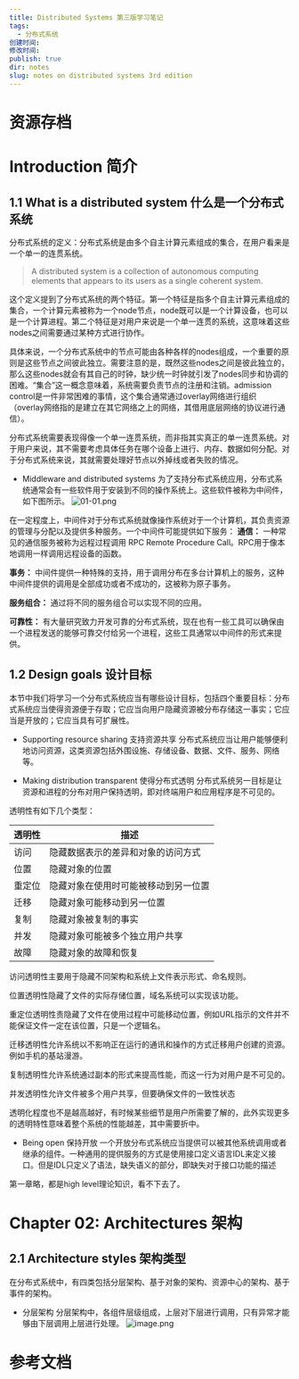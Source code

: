 ```yaml
---
title: Distributed Systems 第三版学习笔记
tags:
  - 分布式系统
创建时间: 
修改时间: 
publish: true
dir: notes
slug: notes on distributed systems 3rd edition
---
```

# 资源存档

# Introduction 简介
## 1.1 What is a distributed system 什么是一个分布式系统
分布式系统的定义：分布式系统是由多个自主计算元素组成的集合，在用户看来是一个单一的连贯系统。
> A distributed system is a collection of autonomous computing elements that appears to its users as a single coherent system.

这个定义提到了分布式系统的两个特征。第一个特征是指多个自主计算元素组成的集合，一个计算元素被称为一个node节点，node既可以是一个计算设备，也可以是一个计算进程。第二个特征是对用户来说是一个单一连贯的系统，这意味着这些nodes之间需要通过某种方式进行协作。

具体来说，一个分布式系统中的节点可能由各种各样的nodes组成，一个重要的原则是这些节点之间彼此独立。需要注意的是，既然这些nodes之间是彼此独立的，那么这些nodes就会有其自己的时钟，缺少统一时钟就引发了nodes同步和协调的困难。“集合”这一概念意味着，系统需要负责节点的注册和注销。admission control是一件非常困难的事情，这个集合通常通过overlay网络进行组织（overlay网络指的是建立在其它网络之上的网络，其借用底层网络的协议进行通信）。

分布式系统需要表现得像一个单一连贯系统，而非指其实真正的单一连贯系统。对于用户来说，其不需要考虑具体任务在哪个设备上进行、内存、数据如何分配。对于分布式系统来说，其就需要处理好节点以外掉线或者失败的情况。

- Middleware and distributed systems
为了支持分布式系统应用，分布式系统通常会有一些软件用于安装到不同的操作系统上。这些软件被称为中间件，如下图所示。
![01-01.png](https://pics.zhouxin.space/202409101118398.png?x-oss-process=image/quality,q_90/format,webp)

在一定程度上，中间件对于分布式系统就像操作系统对于一个计算机，其负责资源的管理与分配以及提供多种服务。一个中间件可能提供如下服务：
**通信：** 一种常见的通信服务被称为远程过程调用 RPC Remote Procedure Call。RPC用于像本地调用一样调用远程设备的函数。

**事务：** 中间件提供一种特殊的支持，用于调用分布在多台计算机上的服务，这种中间件提供的调用是全部成功或者不成功的，这被称为原子事务。

**服务组合：** 通过将不同的服务组合可以实现不同的应用。

**可靠性：** 有大量研究致力开发可靠的分布式系统，现在也有一些工具可以确保由一个进程发送的能够可靠交付给另一个进程，这些工具通常以中间件的形式来提供。

## 1.2 Design goals 设计目标
本节中我们将学习一个分布式系统应当有哪些设计目标，包括四个重要目标：分布式系统应当使得资源便于存取；它应当向用户隐藏资源被分布存储这一事实；它应当是开放的；它应当具有可扩展性。

- Supporting resource sharing 支持资源共享
分布式系统应当让用户能够便利地访问资源，这类资源包括外围设施、存储设备、数据、文件、服务、网络等。

- Making distribution transparent 使得分布式透明
分布式系统另一目标是让资源和进程的分布对用户保持透明，即对终端用户和应用程序是不可见的。

透明性有如下几个类型：

| 透明性 | 描述 |
|--------|------|
| 访问   | 隐藏数据表示的差异和对象的访问方式 |
| 位置   | 隐藏对象的位置 |
| 重定位 | 隐藏对象在使用时可能被移动到另一位置 |
| 迁移   | 隐藏对象可能移动到另一位置 |
| 复制   | 隐藏对象被复制的事实 |
| 并发   | 隐藏对象可能被多个独立用户共享 |
| 故障   | 隐藏对象的故障和恢复 |
访问透明性主要用于隐藏不同架构和系统上文件表示形式、命名规则。

位置透明性隐藏了文件的实际存储位置，域名系统可以实现该功能。

重定位透明性责隐藏了文件在使用过程中可能移动位置，例如URL指示的文件并不能保证文件一定在该位置，只是一个逻辑名。

迁移透明性允许系统以不影响正在运行的通讯和操作的方式迁移用户创建的资源。例如手机的基站漫游。

复制透明性允许系统通过副本的形式来提高性能，而这一行为对用户是不可见的。

并发透明性允许文件被多个用户共享，但要确保文件的一致性状态

透明化程度也不是越高越好，有时候某些细节是用户所需要了解的，此外实现更多的透明特性意味着整个系统的性能越差，其中需要折中。

- Being open 保持开放
一个开放分布式系统应当提供可以被其他系统调用或者继承的组件。一种通用的提供服务的方式是使用接口定义语言IDL来定义接口。但是IDL只定义了语法，缺失语义的部分，即缺失对于接口功能的描述

第一章略，都是high level理论知识，看不下去了。

# Chapter 02: Architectures 架构
## 2.1 Architecture styles 架构类型
在分布式系统中，有四类包括分层架构、基于对象的架构、资源中心的架构、基于事件的架构。
- 分层架构
分层架构中，各组件层级组成，上层对下层进行调用，只有异常才能够由下层调用上层进行处理。
![image.png](https://pics.zhouxin.space/202409241059512.png?x-oss-process=image/quality,q_90/format,webp)






# 参考文档
